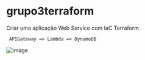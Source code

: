 # grupo3terraform

Criar uma aplicação Web Service com IaC Terraform

     APIGateway => Lambda => DynamoDB


![image](https://user-images.githubusercontent.com/118050166/205449351-b0f6aab5-7251-4d29-99f4-e5740b1a64b0.png)

